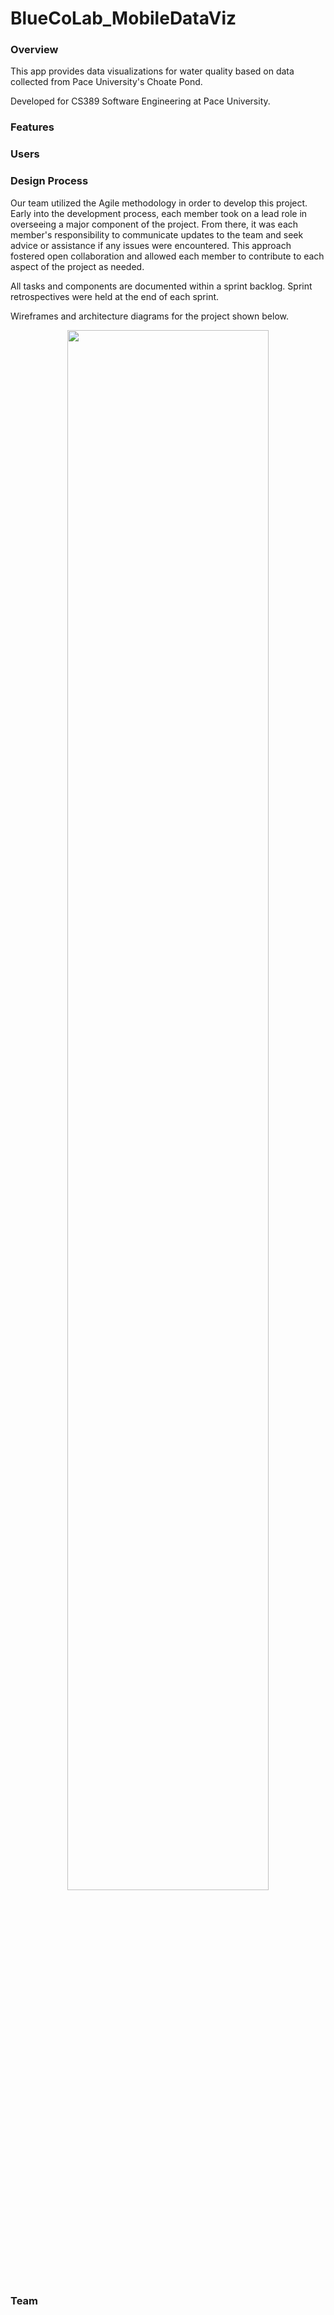 # BlueCoLab_MobileDataViz
<h3>Overview</h3>
<p>This app provides data visualizations for water quality based on data collected from Pace University's Choate Pond. 
</p>
<p>Developed for CS389 Software Engineering at Pace University.
</p>
<h3> Features </h3>
<h3> Users </h3>
<h3> Design Process </h3>
<p> Our team utilized the Agile methodology in order to develop this project. Early into the development process, each member took on a lead role in overseeing a major component of the project. From there, it was each member's responsibility to communicate updates to the team and seek advice or assistance if any issues were encountered. This approach fostered open collaboration and allowed each member to contribute to each aspect of the project as needed.

All tasks and components are documented within a sprint backlog. Sprint retrospectives were held at the end of each sprint.

Wireframes and architecture diagrams for the project shown below.
</p>
<p align="center" width="100%">
    <img width="80%" src="https://media.discordapp.net/attachments/381066127129706501/1160307209952047114/image.png?ex=65342f4c&is=6521ba4c&hm=f45bd882f7bebf32040f9067604f8096f07f7645f0cebf85431ac3e7772d8492&=&width=636&height=586">
</p>
<h3> Team </h3>
